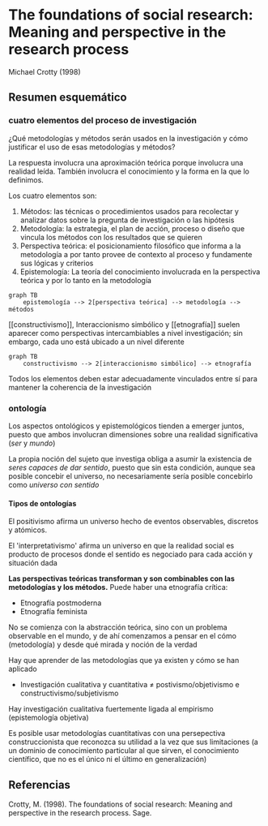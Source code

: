 # The foundations of social research: Meaning and perspective in the research process
Michael Crotty (1998)

## Resumen esquemático
### cuatro elementos del proceso de investigación

¿Qué metodologías y métodos serán usados en la investigación y cómo justificar el uso de esas metodologías y métodos? 

La respuesta involucra una aproximación teórica porque involucra una realidad leída. También involucra el conocimiento y la forma en la que lo definimos.

Los cuatro elementos son:

1. Métodos: las técnicas o procedimientos usados para recolectar y analizar datos sobre la pregunta de investigación o las hipótesis
2. Metodología: la estrategia, el plan de acción, proceso o diseño que vincula los métodos con los resultados que se quieren
3. Perspectiva teórica: el posicionamiento filosófico que informa a la metodología a por tanto provee de contexto al proceso y fundamente sus lógicas y criterios
4. Epistemología: La teoría del conocimiento involucrada en la perspectiva teórica y por lo tanto en la metodología

```mermaid
graph TB
	epistemología --> 2[perspectiva teórica] --> metodología --> métodos
```

[[constructivismo]], Interaccionismo simbólico y [[etnografía]] suelen aparecer como perspectivas intercambiables a nivel investigación; sin embargo, cada uno está ubicado a un nivel diferente

```mermaid
graph TB
	constructivismo --> 2[interaccionismo simbólico] --> etnografía
```

Todos los elementos deben estar adecuadamente vinculados entre sí para mantener la coherencia de la investigación

### ontología

Los aspectos ontológicos y epistemológicos tienden a emerger juntos, puesto que ambos involucran dimensiones sobre una realidad significativa (*ser* y *mundo*)

La propia noción del sujeto que investiga obliga a asumir la existencia de *seres capaces de dar sentido*, puesto que sin esta condición, aunque sea posible concebir el universo, no necesariamente sería posible concebirlo como *universo con sentido* 

#### Tipos de ontologías

El positivismo afirma un universo hecho de eventos observables, discretos y atómicos.

El 'interpretativismo' afirma un universo en que la realidad social es producto de procesos donde el sentido es negociado para cada acción y situación dada

**Las perspectivas teóricas transforman y son combinables con las metodologías y los métodos.** Puede haber una etnografía crítica:

- Etnografía postmoderna
- Etnografía feminista

No se comienza con la abstracción teórica, sino con un problema observable en el mundo, y de ahí comenzamos a pensar en el cómo (metodología) y desde qué mirada y noción de la verdad

Hay que aprender de las metodologías que ya existen y cómo se han aplicado

- Investigación cualitativa y cuantitativa  ≠ postivismo/objetivismo e constructivismo/subjetivismo

Hay investigación cualitativa fuertemente ligada al empirismo (epistemología objetiva)

Es posible usar metodologías cuantitativas con una persepectiva construccionista que reconozca su utilidad a la vez que sus limitaciones (a un dominio de conocimiento particular al que sirven, el conocimiento científico, que no es el único ni el último en generalización)

## Referencias

Crotty, M. (1998). The foundations of social research: Meaning and perspective in the research process. Sage.
